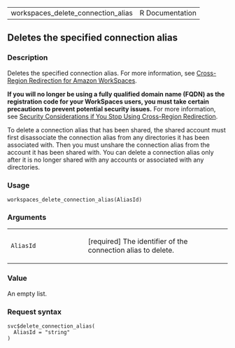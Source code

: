 <table style="width: 100%;">
<tbody>
<tr class="odd">
<td>workspaces_delete_connection_alias</td>
<td style="text-align: right;">R Documentation</td>
</tr>
</tbody>
</table>

## Deletes the specified connection alias

### Description

Deletes the specified connection alias. For more information, see
[Cross-Region Redirection for Amazon
WorkSpaces](https://docs.aws.amazon.com/workspaces/latest/adminguide/cross-region-redirection.html).

**If you will no longer be using a fully qualified domain name (FQDN) as
the registration code for your WorkSpaces users, you must take certain
precautions to prevent potential security issues.** For more
information, see [Security Considerations if You Stop Using Cross-Region
Redirection](https://docs.aws.amazon.com/workspaces/latest/adminguide/cross-region-redirection.html#cross-region-redirection-security-considerations).

To delete a connection alias that has been shared, the shared account
must first disassociate the connection alias from any directories it has
been associated with. Then you must unshare the connection alias from
the account it has been shared with. You can delete a connection alias
only after it is no longer shared with any accounts or associated with
any directories.

### Usage

    workspaces_delete_connection_alias(AliasId)

### Arguments

<table>
<colgroup>
<col style="width: 35%" />
<col style="width: 65%" />
</colgroup>
<tbody>
<tr class="odd">
<td><code
id="workspaces_delete_connection_alias_:_AliasId">AliasId</code></td>
<td><p>[required] The identifier of the connection alias to
delete.</p></td>
</tr>
</tbody>
</table>

### Value

An empty list.

### Request syntax

    svc$delete_connection_alias(
      AliasId = "string"
    )
